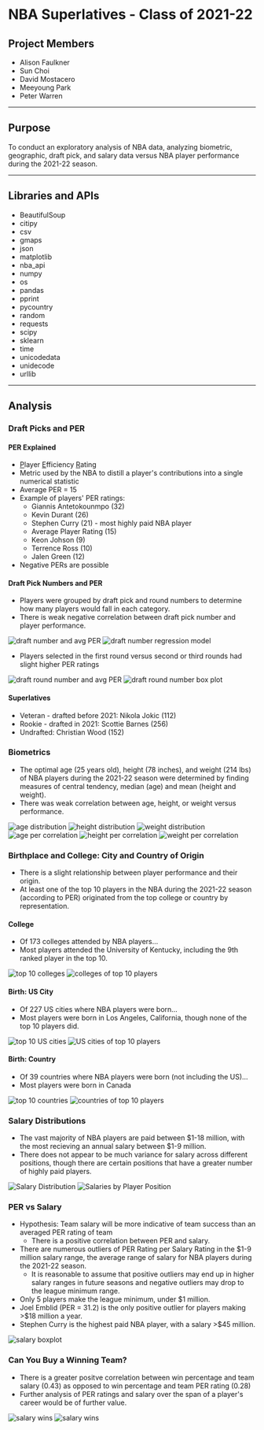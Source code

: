 # NBA Superlatives - Class of 2021-22

## Project Members
* Alison Faulkner
* Sun Choi
* David Mostacero
* Meeyoung Park
* Peter Warren

----
## Purpose
To conduct an exploratory analysis of NBA data, analyzing biometric, geographic, draft pick, and salary data versus NBA player performance during the 2021-22 season.

----

## Libraries and APIs
* BeautifulSoup
* citipy
* csv
* gmaps
* json
* matplotlib
* nba_api
* numpy
* os
* pandas
* pprint
* pycountry
* random
* requests
* scipy
* sklearn
* time
* unicodedata
* unidecode
* urllib

---- 
## Analysis
### Draft Picks and PER
#### PER Explained
* <ins>P</ins>layer <ins>E</ins>fficiency <ins>R</ins>ating
* Metric used by the NBA to distill a player's contributions into a single numerical statistic
* Average PER = 15
* Example of players' PER ratings:
  - Giannis Antetokounmpo (32)
  - Kevin Durant (26)
  - Stephen Curry (21) - most highly paid NBA player
  - Average Player Rating (15)
  - Keon Johson (9)
  - Terrence Ross (10)
  - Jalen Green (12)
* Negative PERs are possible

#### Draft Pick Numbers and PER
* Players were grouped by draft pick and round numbers to determine how many players would fall in each category.
* There is weak negative correlation between draft pick number and player performance.

![draft number and avg PER](draft_picks/images/draft_number_table.PNG)
![draft number regression model](draft_picks/images/NBA_linearregression.png)

* Players selected in the first round versus second or third rounds had slight higher PER ratings

![draft round number and avg PER](draft_picks/images/draft_round_table.PNG)
![draft round number box plot](draft_picks/images/NBA_boxplot.png)

#### Superlatives
* Veteran - drafted before 2021: Nikola Jokic (112)
* Rookie - drafted in 2021: Scottie Barnes (256)
* Undrafted: Christian Wood (152)

### Biometrics
* The optimal age (25 years old), height (78 inches), and weight (214 lbs) of NBA players during the 2021-22 season were determined by finding measures of central tendency, median (age) and mean (height and weight).
* There was weak correlation between age, height, or weight versus performance.

![age distribution](biometrics/output/age_distribution.png)
![height distribution](biometrics/output/height_distribution.png)
![weight distribution](biometrics/output/weight_distribution.png)
![age per correlation](biometrics/output/age_per.png)
![height per correlation](biometrics/output/height_per.png)
![weight per correlation](biometrics/output/weight_per.png)

### Birthplace and College: City and Country of Origin
* There is a slight relationship between player performance and their origin. 
* At least one of the top 10 players in the NBA during the 2021-22 season (according to PER) originated from the top college or country by representation.

#### College
* Of 173 colleges attended by NBA players...
* Most players attended the University of Kentucky, including the 9th ranked player in the top 10.

![top 10 colleges](origin/output_data/players_top10_2022_colleges.png)
![colleges of top 10 players](origin/output_data/players_top10_2022_colleges_by_PER.png)

#### Birth: US City
* Of 227 US cities where NBA players were born...
* Most players were born in Los Angeles, California, though none of the top 10 players did.

![top 10 US cities](origin/output_data/players_top10_2022_uscity.png)
![US cities of top 10 players](origin/output_data/players_top10_2022_uscity_by_PER.png)

#### Birth: Country
* Of 39 countries where NBA players were born (not including the US)...
* Most players were born in Canada

![top 10 countries](origin/output_data/players_top10_2022_countries.png)
![countries of top 10 players](origin/output_data/players_top10_2022_countries_by_PER.png)

### Salary Distributions
* The vast majority of NBA players are paid between $1-18 million, with the most recieving an annual salary between $1-9 million.
* There does not appear to be much variance for salary across different positions, though there are certain positions that have a greater number of highly paid players.

![Salary Distribution](salaries/NBA_Players_Salary_Distribution_full.png)
![Salaries by Player Position](salaries/sal_by_position.png)

### PER vs Salary
* Hypothesis: Team salary will be more indicative of team success than an averaged PER rating of team
  - There is a positive correlation between PER and salary.
* There are numerous outliers of PER Rating per Salary Rating in the $1-9 million salary range, the average range of salary for NBA players during the 2021-22 season.
  - It is reasonable to assume that positive outliers may end up in higher salary ranges in future seasons and negative outliers may drop to the league minimum range.
* Only 5 players make the league minimum, under $1 million.
* Joel Emblid (PER = 31.2) is the only positive outlier for players making >$18 million a year.
* Stephen Curry is the highest paid NBA player, with a salary >$45 million.

![salary boxplot](PER%20Salary/outputs/Plots.png)

### Can You Buy a Winning Team?
* There is a greater positve correlation between win percentage and team salary (0.43) as opposed to win percentage and team PER rating (0.28)
* Further analysis of PER ratings and salary over the span of a player's career would be of further value.

![salary wins](PER%20Salary/outputs/Salary_Wins.png)
![salary wins](PER%20Salary/outputs/PER_Wins.png)





